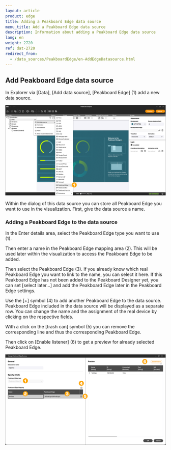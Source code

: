 ```yaml
---
layout: article
product: edge
title: Adding a Peakboard Edge data source
menu_title: Add a Peakboard Edge data source
description: Information about adding a Peakboard Edge data source
lang: en
weight: 2720
ref: dat-2720
redirect_from:
  - /data_sources/PeakboardEdge/en-AddEdgeDatasource.html
---
```


## Add Peakboard Edge data source

In Explorer via [Data], [Add data source], [Peakboard Edge] (1) add a new data source.

![Peakboard Edge Data Source](/assets/images/data-sources/peakboard-edge/en_edge-add_01.png)

Within the dialog of this data source you can store all Peakboard Edge you want to use in the visualization. First, give the data source a name.

### Adding a Peakboard Edge to the data source

In the Enter details area, select the Peakboard Edge type you want to use (1).

Then enter a name in the Peakboard Edge mapping area (2). This will be used later within the visualization to access the Peakboard Edge to be added.

Then select the Peakboard Edge (3). If you already know which real Peakboard Edge you want to link to the name, you can select it here. If this Peakboard Edge has not been added to the Peakboard Designer yet, you can set [select later...] and add the Peakboard Edge later in the Peakboard Edge settings.

Use the [+] symbol (4) to add another Peakboard Edge to the data source.
Peakboard Edge included in the data source will be displayed as a separate row. You can change the name and the assignment of the real device by clicking on the respective fields.

With a click on the [trash can] symbol (5) you can remove the corresponding line and thus the corresponding Peakboard Edge.

Then click on [Enable listener] (6) to get a preview for already selected Peakboard Edge.

![Peakboard Edge data source](/assets/images/data-sources/peakboard-edge/en_edge-add_02.png)
